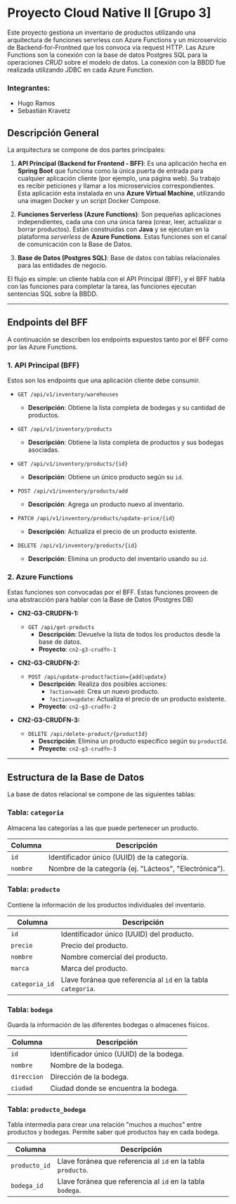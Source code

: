 # Proyecto Cloud Native II [Grupo 3]

Este proyecto gestiona un inventario de productos utilizando una arquitectura de funciones servrless
con Azure Functions y un microservicio de Backend-for-Frontned que los convoca vía request HTTP.
Las Azure Functions son la conexión con la base de datos Postgres SQL para la operaciones _CRUD_
sobre el modelo de datos. La conexión con la BBDD fue realizada utilizando JDBC en cada Azure
Function.

### Integrantes:

- Hugo Ramos
- Sebastián Kravetz

## Descripción General

La arquitectura se compone de dos partes principales:

1. **API Principal (Backend for Frontend - BFF)**: Es una aplicación hecha en **Spring Boot** que
   funciona como la única puerta de entrada para cualquier aplicación cliente (por ejemplo, una
   página web). Su trabajo es recibir peticiones y llamar a los microservicios correspondientes.
   Esta aplicación esta instalada en una **Azure Virtual Machine**, utilizando una imagen Docker
   y un script Docker Compose.

2. **Funciones Serverless (Azure Functions)**: Son pequeñas aplicaciones independientes, cada una
   con una
   única tarea (crear, leer, actualizar o borrar productos). Están construidas con **Java** y se
   ejecutan en la plataforma _serverless_ de **Azure Functions**. Estas funciones son el canal
   de comunicación con la Base de Datos.
3. **Base de Datos (Postgres SQL)**: Base de datos con tablas relacionales para las entidades de
   negocio.

El flujo es simple: un cliente habla con el API Principal (BFF), y el BFF habla con las funciones
para completar la tarea, las funciones ejecutan sentencias SQL sobre la BBDD.

---

## Endpoints del BFF

A continuación se describen los endpoints expuestos tanto por el BFF como por las Azure Functions.

### 1. API Principal (BFF)

Estos son los endpoints que una aplicación cliente debe consumir.

- `GET /api/v1/inventory/warehouses`
    - **Descripción**: Obtiene la lista completa de bodegas y su cantidad de productos.

- `GET /api/v1/inventory/products`
    - **Descripción**: Obtiene la lista completa de productos y sus bodegas asociadas.

- `GET /api/v1/inventory/products/{id}`
    - **Descripción**: Obtiene un único producto según su `id`.

- `POST /api/v1/inventory/products/add`
    - **Descripción**: Agrega un producto nuevo al inventario.

- `PATCH /api/v1/inventory/products/update-price/{id}`
    - **Descripción**: Actualiza el precio de un producto existente.

- `DELETE /api/v1/inventory/products/{id}`
    - **Descripción**: Elimina un producto del inventario usando su `id`.

### 2. Azure Functions

Estas funciones son convocadas por el BFF. Estas funciones proveen de una abstracción para
hablar con la Base de Datos (Postgres DB)

- **CN2-G3-CRUDFN-1:**
    - `GET /api/get-products`
        - **Descripción**: Devuelve la lista de todos los productos desde la base de datos.
        - **Proyecto**: `cn2-g3-crudfn-1`

- **CN2-G3-CRUDFN-2:**
    - `POST /api/update-product?action={add|update}`
        - **Descripción**: Realiza dos posibles acciones:
            - `?action=add`: Crea un nuevo producto.
            - `?action=update`: Actualiza el precio de un producto existente.
        - **Proyecto**: `cn2-g3-crudfn-2`

- **CN2-G3-CRUDFN-3:**
    - `DELETE /api/delete-product/{productId}`
        - **Descripción**: Elimina un producto específico según su `productId`.
        - **Proyecto**: `cn2-g3-crudfn-3`

---

## Estructura de la Base de Datos

La base de datos relacional se compone de las siguientes tablas:

### Tabla: `categoria`

Almacena las categorías a las que puede pertenecer un producto.

| Columna  | Descripción                                            |
|----------|--------------------------------------------------------|
| `id`     | Identificador único (UUID) de la categoría.            |
| `nombre` | Nombre de la categoría (ej. "Lácteos", "Electrónica"). |

### Tabla: `producto`

Contiene la información de los productos individuales del inventario.

| Columna        | Descripción                                                   |
|----------------|---------------------------------------------------------------|
| `id`           | Identificador único (UUID) del producto.                      |
| `precio`       | Precio del producto.                                          |
| `nombre`       | Nombre comercial del producto.                                |
| `marca`        | Marca del producto.                                           |
| `categoria_id` | Llave foránea que referencia al `id` en la tabla `categoria`. |

### Tabla: `bodega`

Guarda la información de las diferentes bodegas o almacenes físicos.

| Columna     | Descripción                              |
|-------------|------------------------------------------|
| `id`        | Identificador único (UUID) de la bodega. |
| `nombre`    | Nombre de la bodega.                     |
| `direccion` | Dirección de la bodega.                  |
| `ciudad`    | Ciudad donde se encuentra la bodega.     |

### Tabla: `producto_bodega`

Tabla intermedia para crear una relación "muchos a muchos" entre productos y bodegas. Permite saber
qué productos hay en cada bodega.

| Columna       | Descripción                                                  |
|---------------|--------------------------------------------------------------|
| `producto_id` | Llave foránea que referencia al `id` en la tabla `producto`. |
| `bodega_id`   | Llave foránea que referencia al `id` en la tabla `bodega`.   |
